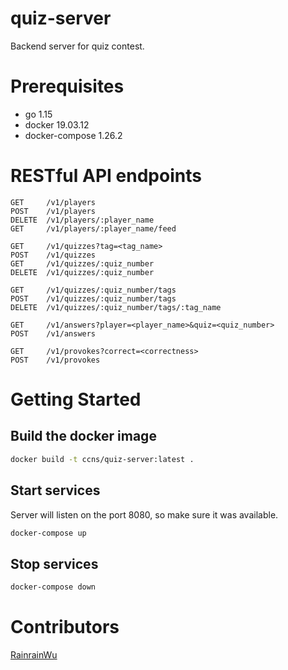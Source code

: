 # quiz-server
Backend server for quiz contest.

# Prerequisites
- go 1.15
- docker 19.03.12
- docker-compose 1.26.2

# RESTful API endpoints
```
GET     /v1/players
POST    /v1/players
DELETE  /v1/players/:player_name
GET     /v1/players/:player_name/feed

GET     /v1/quizzes?tag=<tag_name>
POST    /v1/quizzes
GET     /v1/quizzes/:quiz_number
DELETE  /v1/quizzes/:quiz_number

GET     /v1/quizzes/:quiz_number/tags
POST    /v1/quizzes/:quiz_number/tags
DELETE  /v1/quizzes/:quiz_number/tags/:tag_name

GET     /v1/answers?player=<player_name>&quiz=<quiz_number>
POST    /v1/answers

GET     /v1/provokes?correct=<correctness>
POST    /v1/provokes
```

# Getting Started
## Build the docker image
```zsh
docker build -t ccns/quiz-server:latest .
```

## Start services
Server will listen on the port 8080, so make sure it was available.
```zsh
docker-compose up
```

## Stop services
```zsh
docker-compose down
```

# Contributors
[RainrainWu](https://github.com/RainrainWu)